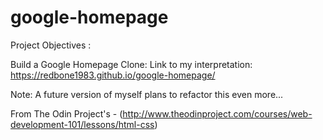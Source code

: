 # google-homepage
Project Objectives : 

Build a Google Homepage Clone:
Link to my interpretation: https://redbone1983.github.io/google-homepage/

Note: A future version of myself plans to refactor this even more...

From The Odin Project's - 
(http://www.theodinproject.com/courses/web-development-101/lessons/html-css)



